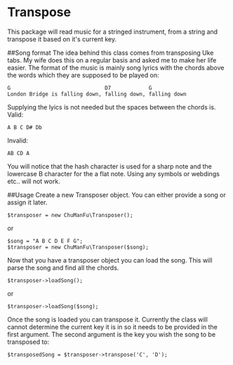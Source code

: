 # Transpose
This package will read music for a stringed instrument, from a string and transpose it based on it's current key.

##Song format
The idea behind this class comes from transposing Uke tabs. My wife does this on a regular basis and asked me to make her life easier. The format of the music is mainly song lyrics with the chords above the words which they are supposed to be played on:

```
G                              D7            G
London Bridge is falling down, falling down, falling down
```
Supplying the lyics is not needed but the spaces between the chords is.
Valid:
```
A B C D# Db
```
Invalid:
```
AB CD A
```
You will notice that the hash character is used for a sharp note and the lowercase B character for the a flat note. Using any symbols or webdings etc.. will not work.


##Usage
Create a new Transposer object. You can either provide a song or assign it later.

```
$transposer = new ChuManFu\Transposer();
```
or
```
$song = "A B C D E F G";
$transposer = new ChuManFu\Transposer($song);
```
Now that you have a transposer object you can load the song. This will parse the song and find all the chords.
```
$transposer->loadSong();
```
or
```
$transposer->loadSong($song);
```
Once the song is loaded you can transpose it. Currently the class will cannot determine the current key it is in so it needs to be provided in the first argument. The second argument is the key you wish the song to be transposed to:

``
$transposedSong = $transposer->transpose('C', 'D');
``






